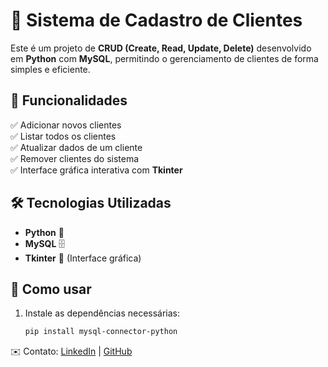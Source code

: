 # 📝 Sistema de Cadastro de Clientes  

Este é um projeto de **CRUD (Create, Read, Update, Delete)** desenvolvido em **Python** com **MySQL**, permitindo o gerenciamento de clientes de forma simples e eficiente.  

## 🚀 Funcionalidades  

✅ Adicionar novos clientes  
✅ Listar todos os clientes  
✅ Atualizar dados de um cliente  
✅ Remover clientes do sistema  
✅ Interface gráfica interativa com **Tkinter**  

## 🛠️ Tecnologias Utilizadas  

- **Python** 🐍  
- **MySQL** 🗄️  
- **Tkinter** 🎨 (Interface gráfica)  

## 📌 Como usar  

1. Instale as dependências necessárias:  
   ```bash
   pip install mysql-connector-python

✉️ Contato: 
[LinkedIn](https://www.linkedin.com/in/lucasgsalves/) | [GitHub](https://github.com/LucasgsAlves)